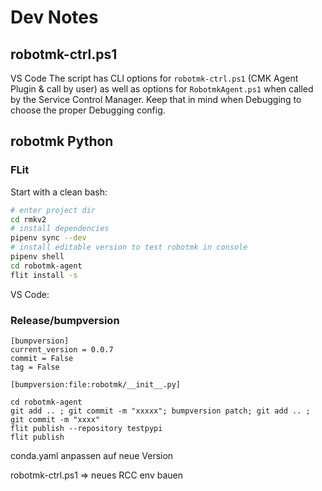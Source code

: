 # Dev Notes


## robotmk-ctrl.ps1

VS Code 
The script has CLI options for `robotmk-ctrl.ps1` (CMK Agent Plugin & call by user) as well as options for `RobotmkAgent.ps1` when called by the Service Control Manager. 
Keep that in mind when Debugging to choose the proper Debugging config. 

## robotmk Python 

### FLit

Start with a clean bash:

```bash
# enter project dir
cd rmkv2
# install dependencies
pipenv sync --dev
# install editable version to test robotmk in console
pipenv shell 
cd robotmk-agent 
flit install -s
```

VS Code: 


### Release/bumpversion


```
[bumpversion]
current_version = 0.0.7
commit = False
tag = False

[bumpversion:file:robotmk/__init__.py]
```

```
cd robotmk-agent
git add .. ; git commit -m "xxxxx"; bumpversion patch; git add .. ; git commit -m "xxxx"
flit publish --repository testpypi 
flit publish
```

conda.yaml anpassen auf neue Version 

robotmk-ctrl.ps1 => neues RCC env bauen

